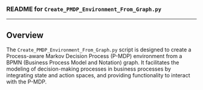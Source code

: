 
### README for `Create_PMDP_Environment_From_Graph.py`

---

## Overview

The `Create_PMDP_Environment_From_Graph.py` script is designed to create a Process-aware Markov Decision Process (P-MDP) environment from a BPMN (Business Process Model and Notation) graph. It facilitates the modeling of decision-making processes in business processes by integrating state and action spaces, and providing functionality to interact with the P-MDP.

